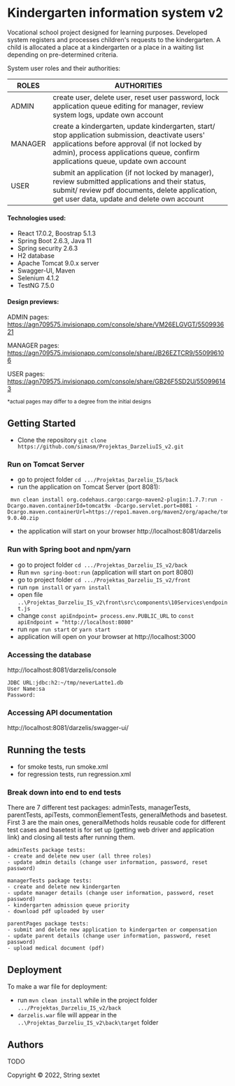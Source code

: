# Kindergarten information system v2

Vocational school project designed for learning purposes. 
Developed system registers and processes children's requests to the kindergarten. A child is allocated a place at a kindergarten or a place in a waiting list depending on pre-determined criteria.

System user roles and their authorities:

| ROLES | AUTHORITIES |
| --- | --- |
| ADMIN |  create user, delete user, reset user password, lock application queue editing for manager, review system logs, update own account |
|MANAGER | create a kindergarten, update kindergarten, start/ stop application submission, deactivate users' applications before approval (if not locked by admin), process applications queue, confirm applications queue, update own account |
| USER | submit an application (if not locked by manager), review submitted applications and their status, submit/ review pdf documents, delete application, get user data, update and delete own account |

#### Technologies used: 
- React 17.0.2,  Boostrap 5.1.3
- Spring Boot 2.6.3, Java 11
- Spring security 2.6.3
- H2 database
- Apache Tomcat 9.0.x server
- Swagger-UI, Maven
- Selenium 4.1.2
- TestNG 7.5.0

#### Design previews:

ADMIN pages: https://agn709575.invisionapp.com/console/share/VM26ELGVGT/550993621

MANAGER pages: https://agn709575.invisionapp.com/console/share/JB26EZTCR9/550996106

USER pages: https://agn709575.invisionapp.com/console/share/GB26F5SD2U/550996143

<sub>*actual pages may differ to a degree from the initial designs<sub>

## Getting Started

- Clone the repository `git clone https://github.com/simasm/Projektas_DarzeliuIS_v2.git`

### Run on Tomcat Server

- go to project folder `cd .../Projektas_Darzeliu_IS/back`
- run the application on Tomcat Server (port 8081):
  
```
 mvn clean install org.codehaus.cargo:cargo-maven2-plugin:1.7.7:run -Dcargo.maven.containerId=tomcat9x -Dcargo.servlet.port=8081 -Dcargo.maven.containerUrl=https://repo1.maven.org/maven2/org/apache/tomcat/tomcat/9.0.40/tomcat-9.0.40.zip
 ```
 - the application will start on your browser http://localhost:8081/darzelis

### Run with Spring boot and npm/yarn

- go to project folder `cd .../Projektas_Darzeliu_IS_v2/back`
- Run `mvn spring-boot:run` (application will start on port 8080)
- go to project folder `cd .../Projektas_Darzeliu_IS_v2/front`
- run `npm install` or `yarn install`
- open file `..\Projektas_Darzeliu_IS_v2\front\src\components\10Services\endpoint.js`
- change `const apiEndpoint= process.env.PUBLIC_URL` to `const apiEndpoint = "http://localhost:8080"`
- run `npm run start` or `yarn start`
- application will open on your browser at http://localhost:3000

### Accessing the database

http://localhost:8081/darzelis/console

```
JDBC URL:jdbc:h2:~/tmp/neverLatte1.db
User Name:sa
Password:

```

### Accessing API documentation

http://localhost:8081/darzelis/swagger-ui/


## Running the tests

- for smoke tests, run smoke.xml
- for regression tests, run regression.xml

### Break down into end to end tests

There are 7 different test packages: adminTests, managerTests, parentTests, apiTests, commonElementTests, generalMethods and basetest. First 3 are the main ones, generalMethods holds reusable code for different test cases and basetest is for set up (getting web driver and application link) and closing all tests after running them.

```
adminTests package tests:
- create and delete new user (all three roles)
- update admin details (change user information, password, reset password)

managerTests package tests:
- create and delete new kindergarten
- update manager details (change user information, password, reset password)
- kindergarten admission queue priority
- download pdf uploaded by user  

parentPages package tests:
- submit and delete new application to kindergarten or compensation
- update parent details (change user information, password, reset password)
- upload medical document (pdf)

```

## Deployment

To make a war file for deployment:
- run `mvn clean install` while in the project folder `.../Projektas_Darzeliu_IS_v2/back`
- `darzelis.war` file will appear in the `..\Projektas_Darzeliu_IS_v2\back\target` folder


## Authors

TODO

Copyright ©️ 2022, String sextet
